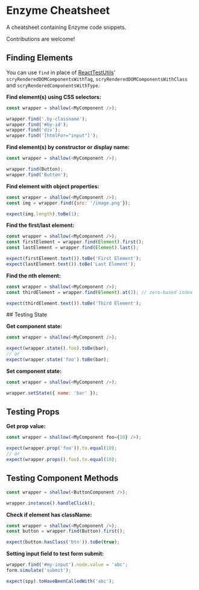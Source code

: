# Enzyme Cheatsheet

A cheatsheet containing Enzyme code snippets.

Contributions are welcome!

## Finding Elements

You can use `find` in place of [ReactTestUtils](https://facebook.github.io/react/docs/test-utils.html)' `scryRenderedDOMComponentsWithTag`, `scryRenderedDOMComponentsWithClass` and `scryRenderedComponentsWithType`.

**Find element(s) using CSS selectors:**

```javascript
const wrapper = shallow(<MyComponent />);

wrapper.find('.by-classname');
wrapper.find('#by-id');
wrapper.find('div');
wrapper.find('[htmlFor="input"]');
```

**Find element(s) by constructor or display name:**

```javascript
const wrapper = shallow(<MyComponent />);

wrapper.find(Button);
wrapper.find('Button');
```

**Find element with object properties:**

```javascript
const wrapper = shallow(<MyComponent />);
const img = wrapper.find({src: '/image.png'});

expect(img.length).toBe(1);
```

**Find the first/last element:**

```javascript
const wrapper = shallow(<MyComponent />);
const firstElement = wrapper.find(Element).first();
const lastElement = wrapper.find(Element).last();

expect(firstElement.text()).toBe('First Element');
expect(lastElement.text()).toBe('Last Element');
```

**Find the nth element:**

```javascript
const wrapper = shallow(<MyComponent />);
const thirdElement = wrapper.find(Element).at(2); // zero-based index

expect(thirdElement.text()).toBe('Third Element');
```

## Testing State

**Get component state:**

```javascript
const wrapper = shallow(<MyComponent />);

expect(wrapper.state().foo).toBe(bar);
// or
expect(wrapper.state('foo').toBe(bar);
```

**Set component state:**

```javascript
const wrapper = shallow(<MyComponent />);

wrapper.setState({ name: 'bar' });
```

## Testing Props

**Get prop value:**

```javascript
const wrapper = shallow(<MyComponent foo={10} />);

expect(wrapper.prop('foo')).to.equal(10);
// or
expect(wrapper.props().foo).to.equal(10);
```

## Testing Component Methods

```javascript
const wrapper = shallow(<ButtonComponent />);

wrapper.instance().handleClick();
```

**Check if element has className:**

```javascript
const wrapper = shallow(<MyComponent />);
const button = wrapper.find(Button).first();

expect(button.hasClass('btn')).toBe(true);
```

**Setting input field to test form submit:**

```javascript
wrapper.find('#my-input').node.value = 'abc';
form.simulate('submit');

expect(spy).toHaveBeenCalledWith('abc');
```
